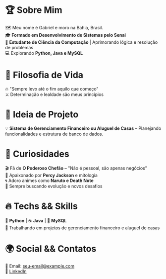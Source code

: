 # 🏆 Sobre Mim  
🗺️ Meu nome é Gabriel e moro na Bahia, Brasil.  
🎓 **Formado em Desenvolvimento de Sistemas pelo Senai**  
📖 **Estudante de Ciência da Computação** | Aprimorando lógica e resolução de problemas  
💻 Explorando **Python, Java e MySQL**  

# 🎯 Filosofia de Vida  
🔥 "Sempre levo até o fim aquilo que começo"  
⚔️ Determinação e lealdade são meus princípios  

# 📌 Ideia de Projeto  
💡 **Sistema de Gerenciamento Financeiro ou Aluguel de Casas** – Planejando funcionalidades e estrutura de banco de dados.  

# 🍿 Curiosidades  
🎬 Fã de **O Poderoso Chefão** – "Não é pessoal, são apenas negócios"  
📖 Apaixonado por **Percy Jackson** e mitologia  
🌀 Adoro animes como **Naruto e Death Note**  
🚀 Sempre buscando evolução e novos desafios  

# 🔥 Techs && Skills  
🐍 **Python** | ☕ **Java** | 💾 **MySQL**  
📂 Trabalhando em projetos de gerenciamento financeiro e aluguel de casas  

# 🌍 Social && Contatos  
📧 Email: seu-email@example.com  
🔗 [LinkedIn](https://linkedin.com/in/seu-perfil)  
